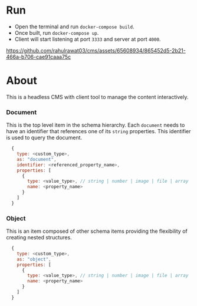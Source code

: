 # Run

- Open the terminal and run `docker-compose build`.
- Once built, run `docker-compose up`.
- Client will start listening at port `3333` and server at port `4000`.

https://github.com/rahulrawat03/cms/assets/65608934/865452d5-2b21-466a-b706-cae91caaa75c

# About

This is a headless CMS with client tool to manage the content interactively.

### Document

This is the top level item in the schema hierarchy.
Each `document` needs to have an identifier that references one of its `string` properties. This identifier is used to query the document.

```js
  {
    type: <custom_type>,
    as: "document",
    identifier: <referenced_property_name>,
    properties: [
      {
        type: <value_type>, // string | number | image | file | array | <custom_type>
        name: <property_name>
      }
    ]
  }
```

### Object

This is an item composed of other schema items providing the flexibility of creating nested structures.

```js
  {
    type: <custom_type>,
    as: "object",
    properties: [
      {
        type: <value_type>, // string | number | image | file | array | <custom_type>
        name: <property_name>
      }
    ]
  }
```
